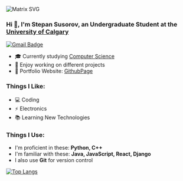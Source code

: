 ![Matrix SVG](https://raw.githubusercontent.com/rodrigograca31/rodrigograca31/master/matrix.svg)

### Hi 👋, I'm Stepan Susorov, an Undergraduate Student at the <a href="https://www.ucalgary.ca/">University of Calgary</a>
[![Gmail Badge](https://img.shields.io/badge/-stepan.susorov@gmail.com-c14438?style=flat-square&logo=Gmail&logoColor=white&link=mailto:stepan.susorov@gmail.com)](mailto:stepan.susorov@gmail.com)
- 🎓 Currently studying <a href="https://science.ucalgary.ca/computer-science">Computer Science</a>
- 🔧 Enjoy working on different projects
- 🎯 Portfolio Website: [GithubPage](https://ba6yshark.github.io)

### Things I Like:
- 💻 Coding
- ⚡ Electronics
- 📚 Learning New Technologies

### Things I Use:
- I'm proficient in these:
  **Python, C++**
- I'm familiar with these:
  **Java, JavaScript, React, Django**
- I also use **Git** for version control

[![Top Langs](https://github-readme-stats-git-masterrstaa-rickstaa.vercel.app/api/top-langs/?username=ba6yshark&theme=dracula&layout=compact&langs_count=10)](https://github.com/anuraghazra/github-readme-stats)

